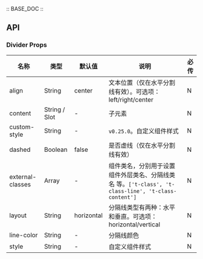 :: BASE_DOC ::

## API
### Divider Props

名称 | 类型 | 默认值 | 说明 | 必传
-- | -- | -- | -- | --
align | String | center | 文本位置（仅在水平分割线有效）。可选项：left/right/center | N
content | String / Slot | - | 子元素 | N
custom-style | String | - | `v0.25.0`。自定义组件样式 | N
dashed | Boolean | false | 是否虚线（仅在水平分割线有效） | N
external-classes | Array | - | 组件类名，分别用于设置 组件外层类名、分隔线类名 等。`['t-class', 't-class-line', 't-class-content']` | N
layout | String | horizontal | 分隔线类型有两种：水平和垂直。可选项：horizontal/vertical | N
line-color | String | - | 分隔线颜色 | N
style | String | - | 自定义组件样式 | N
